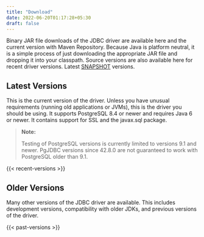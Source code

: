 ```yaml
---
title: "Download"
date: 2022-06-20T01:17:28+05:30
draft: false
---
```


Binary JAR file downloads of the JDBC driver are available here and the current version with Maven Repository. Because Java is platform neutral, it is a simple process of just downloading the appropriate JAR file and dropping it into your classpath. Source versions are also available here for recent driver versions. Latest [SNAPSHOT](https://oss.sonatype.org/content/repositories/snapshots/org/postgresql/postgresql/) versions. 

## Latest Versions

This is the current version of the driver. Unless you have unusual requirements (running old applications or JVMs), this is the driver you should be using. It supports PostgreSQL 8.4 or newer and requires Java 6 or newer. It contains support for SSL and the javax.sql package.

> **Note:**
>
> Testing of PostgreSQL versions is currently limited to versions 9.1 and newer. PgJDBC versions since 42.8.0 are not guaranteed to work with PostgreSQL older than 9.1.

{{< recent-versions >}}

## Older Versions

Many other versions of the JDBC driver are available. This includes development versions, compatibility with older JDKs, and previous versions of the driver.

{{< past-versions >}}
